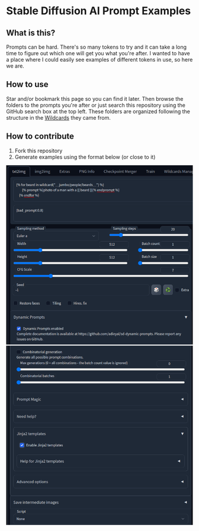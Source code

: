 # Stable Diffusion AI Prompt Examples

## What is this?
Prompts can be hard.  There's so many tokens to try and it can take a long time to figure out which one will get you what you're after.  I wanted to have a place where I could easily see examples of different tokens in use, so here we are.

## How to use
Star and/or bookmark this page so you can find it later.  Then browse the folders to the prompts you're after or just search this repository using the GitHub search box at the top left.  These folders are organized following the structure in the [Wildcards](https://github.com/AUTOMATIC1111/stable-diffusion-webui-wildcards) they came from.

## How to contribute
1. Fork this repository
2. Generate examples using the format below (or close to it)

![Settings top half](images/settings1.png "Settings Top Half")
![Settings bottom half](images/settings2.png "Settings Bottom Half")
